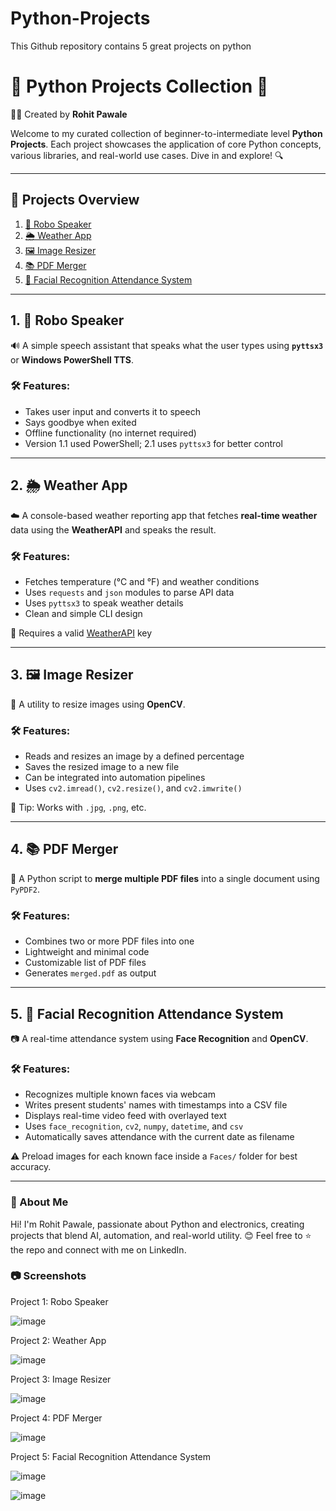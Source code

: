 # Python-Projects
This Github repository contains 5 great projects on python 


# 🐍 Python Projects Collection 🚀  
👨‍💻 Created by **Rohit Pawale**

Welcome to my curated collection of beginner-to-intermediate level **Python Projects**. Each project showcases the application of core Python concepts, various libraries, and real-world use cases. Dive in and explore! 🔍

---

## 📁 Projects Overview

1. [🤖 Robo Speaker](https://github.com/Rohitpawale23/Python-Projects/tree/main/01_RoboSpeaker)
2. [🌦️ Weather App](https://github.com/Rohitpawale23/Python-Projects/tree/main/02_WeatherApp)
3. [🖼️ Image Resizer](https://github.com/Rohitpawale23/Python-Projects/tree/main/03_ImageReisizer)
4. [📚 PDF Merger](https://github.com/Rohitpawale23/Python-Projects/tree/main/04_PDF_Merger)
5. [🧠 Facial Recognition Attendance System](https://github.com/Rohitpawale23/Python-Projects/tree/main/05_FacialReocgAttendanceSystem)

---

## 1. 🤖 Robo Speaker

🔊 A simple speech assistant that speaks what the user types using **`pyttsx3`** or **Windows PowerShell TTS**.

### 🛠 Features:
- Takes user input and converts it to speech
- Says goodbye when exited
- Offline functionality (no internet required)
- Version 1.1 used PowerShell; 2.1 uses `pyttsx3` for better control

---

## 2. 🌦️ Weather App

☁️ A console-based weather reporting app that fetches **real-time weather** data using the **WeatherAPI** and speaks the result.

### 🛠 Features:
- Fetches temperature (°C and °F) and weather conditions
- Uses `requests` and `json` modules to parse API data
- Uses `pyttsx3` to speak weather details
- Clean and simple CLI design

📌 Requires a valid [WeatherAPI](https://www.weatherapi.com/) key

---

## 3. 🖼️ Image Resizer

🧩 A utility to resize images using **OpenCV**.

### 🛠 Features:
- Reads and resizes an image by a defined percentage
- Saves the resized image to a new file
- Can be integrated into automation pipelines
- Uses `cv2.imread()`, `cv2.resize()`, and `cv2.imwrite()`

🧠 Tip: Works with `.jpg`, `.png`, etc.

---

## 4. 📚 PDF Merger

📎 A Python script to **merge multiple PDF files** into a single document using `PyPDF2`.

### 🛠 Features:
- Combines two or more PDF files into one
- Lightweight and minimal code
- Customizable list of PDF files
- Generates `merged.pdf` as output

---

## 5. 🧠 Facial Recognition Attendance System

📷 A real-time attendance system using **Face Recognition** and **OpenCV**.

### 🛠 Features:
- Recognizes multiple known faces via webcam
- Writes present students' names with timestamps into a CSV file
- Displays real-time video feed with overlayed text
- Uses `face_recognition`, `cv2`, `numpy`, `datetime`, and `csv`
- Automatically saves attendance with the current date as filename

⚠️ Preload images for each known face inside a `Faces/` folder for best accuracy.

---

### 📌 About Me
Hi! I'm Rohit Pawale, passionate about Python and electronics, creating projects that blend AI, automation, and real-world utility. 😊
Feel free to ⭐ the repo and connect with me on LinkedIn.



### 📷 Screenshots


Project 1: Robo Speaker

![image](https://github.com/user-attachments/assets/7850d6c5-9b52-4bbb-a9a1-e54ea92a03a5)


Project 2: Weather App

![image](https://github.com/user-attachments/assets/dd46fd22-0a71-45af-a5e5-77035aa21263)


Project 3: Image Resizer

![image](https://github.com/user-attachments/assets/542762a2-1e1a-4c69-8923-655a5cc37bd7)


Project 4: PDF Merger

![image](https://github.com/user-attachments/assets/1020dad2-cf71-4834-b75a-e021b1c5e31d)


Project 5: Facial Recognition Attendance System 

![image](https://github.com/user-attachments/assets/aa357b9c-7a4c-438d-959b-d08f6712d5e9)

![image](https://github.com/user-attachments/assets/edaa1acf-e99d-416a-94fb-4c2849a134de)


